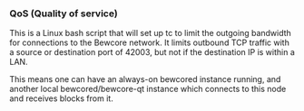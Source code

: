 ### QoS (Quality of service) ###

This is a Linux bash script that will set up tc to limit the outgoing bandwidth for connections to the Bewcore network. It limits outbound TCP traffic with a source or destination port of 42003, but not if the destination IP is within a LAN.

This means one can have an always-on bewcored instance running, and another local bewcored/bewcore-qt instance which connects to this node and receives blocks from it.
